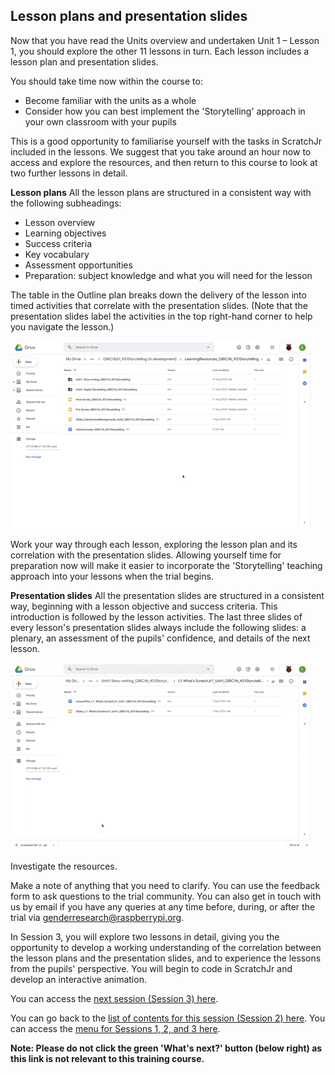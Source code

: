 ## Lesson plans and presentation slides
Now that you have read the Units overview and undertaken Unit 1 – Lesson 1, you should explore the other 11 lessons in turn. Each lesson includes a lesson plan and presentation slides.

You should take time now within the course to:
+ Become familiar with the units as a whole
+ Consider how you can best implement the 'Storytelling' approach in your own classroom with your pupils

This is a good opportunity to familiarise yourself with the tasks in ScratchJr included in the lessons. We suggest that you take around an hour now to access and explore the resources, and then return to this course to look at two further lessons in detail.

**Lesson plans**
All the lesson plans are structured in a consistent way with the following subheadings:
+ Lesson overview
+ Learning objectives
+ Success criteria
+ Key vocabulary
+ Assessment opportunities
+ Preparation: subject knowledge and what you will need for the lesson

The table in the Outline plan breaks down the delivery of the lesson into timed activities that correlate with the presentation slides. (Note that the presentation slides label the activities in the top right-hand corner to help you navigate the lesson.)

![Modelling Outline Plan](images/ks1storytelling-OutlinePlan.gif)

Work your way through each lesson, exploring the lesson plan and its correlation with the presentation slides. Allowing yourself time for preparation now will make it easier to incorporate the 'Storytelling' teaching approach into your lessons when the trial begins. 

**Presentation slides**
All the presentation slides are structured in a consistent way, beginning with a lesson objective and success criteria. This introduction is followed by the lesson activities. The last three slides of every lesson's presentation slides always include the following slides: a plenary, an assessment of the pupils' confidence, and details of the next lesson.

![Modelling explore Presentation Slides](images/ks1storytelling-PresentationSlides.gif)

Investigate the resources.

Make a note of anything that you need to clarify. You can use the feedback form to ask questions to the trial community. You can also get in touch with us by email if you have any queries at any time before, during, or after the trial via [genderresearch@raspberrypi.org](mailto:genderresearch@raspberrypi.org).

In Session 3, you will explore two lessons in detail, giving you the opportunity to develop a working understanding of the  correlation between the lesson plans and the presentation slides, and to experience the lessons from the pupils' perspective. You will begin to code in ScratchJr and develop an interactive animation.

You can access the [next session (Session 3) here](https://projects.raspberrypi.org/en/projects/KS1StorytellingTraining_Session3_GBICi1b).

You can go back to the [list of contents for this session (Session 2) here](https://projects.raspberrypi.org/en/projects/KS1StorytellingTraining_Session2_GBICi1b). 
You can access the [menu for Sessions 1, 2, and 3 here](https://projects.raspberrypi.org/en/pathways/ks1-storytellingtraining-gbici1b).

**Note: Please do not click the green 'What's next?' button (below right) as this link is not relevant to this training course.**
